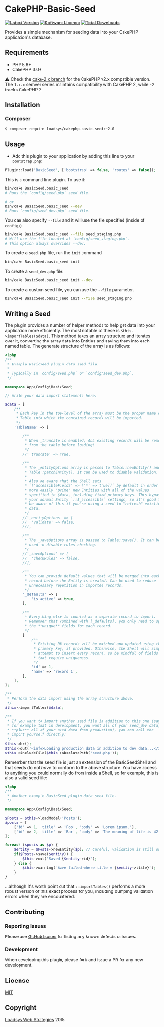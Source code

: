 # CakePHP-Basic-Seed

[![Latest Version](https://img.shields.io/github/release/loadsys/CakePHP-Basic-Seed.svg?style=flat-square)](https://github.com/loadsys/CakePHP-Basic-Seed/releases)
[![Software License](https://img.shields.io/badge/license-MIT-brightgreen.svg?style=flat-square)](LICENSE.md)
[![Total Downloads](https://img.shields.io/packagist/dt/loadsys/cakephp-basic-seed.svg?style=flat-square)](https://packagist.org/packages/loadsys/cakephp-basic-seed)

Provides a simple mechanism for seeding data into your CakePHP application's database.

## Requirements

* PHP 5.6+
* CakePHP 3.0+

:warning: Check the [cake-2.x branch](https://github.com/loadsys/CakePHP-Basic-Seed/tree/cake-2.x) for the CakePHP v2.x compatible version. The `1.x.x` semver series maintains compatibility with CakePHP 2, while `~2` tracks CakePHP 3.


## Installation

### Composer

````bash
$ composer require loadsys/cakephp-basic-seed:~2.0
````

## Usage

* Add this plugin to your application by adding this line to your `bootstrap.php`:

````php
Plugin::load('BasicSeed', ['bootstrap' => false, 'routes' => false]);
````

This is a command line plugin. To use it:

````bash
bin/cake BasicSeed.basic_seed
# Runs the `config/seed.php` seed file.

# or
bin/cake BasicSeed.basic_seed --dev
# Runs `config/seed_dev.php` seed file.
````

You can also specify `--file` and it will use the file specified (inside of `config/`)

````bash
bin/cake BasicSeed.basic_seed --file seed_staging.php
# Will use the file located at `config/seed_staging.php`.
# This option always overrides --dev.
````


To create a `seed.php` file, run the `init` command:

````bash
bin/cake BasicSeed.basic_seed init
````

To create a `seed_dev.php` file:

````bash
bin/cake BasicSeed.basic_seed init --dev
````

To create a custom seed file, you can use the `--file` parameter.

````bash
bin/cake BasicSeed.basic_seed init --file seed_staging.php
````

## Writing a Seed

The plugin provides a number of helper methods to help get data into your application more efficiently. The most notable of these is `$this->importTables($data)`. This method takes an array structure and iterates over it, converting the array data into Entities and saving them into each named table. The generate structure of the array is as follows:

```php
<?php
/**
 * Example BasicSeed plugin data seed file.
 *
 * Typically in `config/seed.php` or `config/seed_dev.php`.
 */

namespace App\Config\BasicSeed;

// Write your data import statements here.

$data = [
	/**
	 * Each key in the top-level of the array must be the proper name of a
	 * Table into which the contained records will be imported.
	 */
	'TableName' => [

		/**
		 * When _truncate is enabled, ALL existing records will be removed
		 * from the table before loading!
		 */
		//'_truncate' => true,

		/**
		 * The _entityOptions array is passed to Table::newEntity() and
		 * Table::patchEntity(). It can be used to disable validation.
		 *
		 * Also be aware that the Shell sets
		 * `['accessibleFields' => ['*' => true]]` by default in order to
		 * more easily "prime" new Entities with all of the values
		 * specified in $data, including fixed primary keys. This bypasses
		 * your normal Entity `::$_accessible` settings, so it's good to
		 * be aware of this if you're using a seed to "refresh" existing
		 * data.
		 */
		//'_entityOptions' => [
		//	'validate' => false,
		//],

		/**
		 * The _saveOptions array is passed to Table::save(). It can be
		 * used to disable rules checking.
		 */
		//'_saveOptions' => [
		//	'checkRules' => false,
		//],

		/**
		 * You can provide default values that will be merged into each
		 * record before the Entity is created. Can be used to reduce
		 * unnecessary repetition in imported records.
		 */
		'_defaults' => [
		    'is_active' => true,
		],

		/**
		 * Everything else is counted as a separate record to import.
		 * Remember that combined with [_defaults], you only need to specify
		 * the **unique** fields for each record.
		 */
		[
			/**
		 	 * Existing DB records will be matched and updated using the
		 	 * primary key, if provided. Otherwise, the Shell will simply
		 	 * attempt to insert every record, so be mindful of fields
		 	 * that require uniqueness.
		 	 */
		 	'id' => 1,
			'name' => 'record 1',
		],
	],
];

/**
 * Perform the data import using the array structure above.
 */
$this->importTables($data);

/**
 * If you want to import another seed file in addition to this one (say
 * for example that in development, you want all of your seed_dev data,
 * **plus** all of your seed data from production), you can call the
 * import yourself directly:
 */
$this->hr();
$this->out('<info>Loading production data in addition to dev data...</info>');
$this->includeFile($this->absolutePath('seed.php'));


```

Remember that the seed file is just an extension of the BasicSeedShell and that seeds do not _have_ to conform to the above structure. You have access to anything you could normally do from inside a Shell, so for example, this is also a valid seed file:

```php
<?php
/**
 * Another example BasicSeed plugin data seed file.
 */

namespace App\Config\BasicSeed;

$Posts = $this->loadModel('Posts');
$posts = [
	['id' => 1, 'title' => 'Foo', 'body' => 'Lorem ipsum.'],
	['id' => 2, 'title' => 'Bar', 'body' => 'The meaning of life is 42.'],
];

foreach ($posts as $p) {
	$entity = $Posts->newEntity($p); // Careful, validation is still on!
	if($Posts->save($entity)) {
		$this->out("Saved {$entity->id}");
	} else {
		$this->warning("Save failed where title = {$entity->title}");
	}
}

```

...although it's worth point out that `::importTables()` performs a more robust version of this exact process for you, including dumping validation errors when they are encountered.


## Contributing

### Reporting Issues

Please use [GitHub Isuses](https://github.com/loadsys/CakePHP-Basic-Seed/issues) for listing any known defects or issues.

### Development

When developing this plugin, please fork and issue a PR for any new development.


## License ##

[MIT](https://github.com/loadsys/CakePHP-Basic-Seed/blob/master/LICENSE.md)


## Copyright ##

[Loadsys Web Strategies](http://www.loadsys.com) 2015
